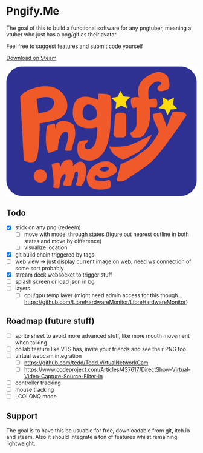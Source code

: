 # Pngify.Me
The goal of this to build a functional software for any pngtuber, 
meaning a vtuber who just has a png/gif as their avatar.

Feel free to suggest features and submit code yourself

[Download on Steam](https://store.steampowered.com/app/3337800/Pngifyme)

![Logo](./PngifyMe/Assets/logo_full.png?raw=true)

## Todo
- [x] stick on any png (redeem)
	- [ ] move with model through states (figure out nearest outline in both states and move by difference)
	- [ ] visualize location
- [x] git build chain triggered by tags 
- [ ] web view -> just display current image on web, need ws connection of some sort probably
- [x] stream deck websocket to trigger stuff
- [ ] splash screen or load json in bg
- [ ] layers
	- [ ] cpu/gpu temp layer (might need admin access for this though... https://github.com/LibreHardwareMonitor/LibreHardwareMonitor) 

## Roadmap (future stuff)
- [ ] sprite sheet to avoid more advanced stuff, like more mouth movement when talking
- [ ] collab feature like VTS has, invite your friends and see their PNG too
- [ ] virtual webcam integration
	- [ ] https://github.com/tedd/Tedd.VirtualNetworkCam
	- [ ] https://www.codeproject.com/Articles/437617/DirectShow-Virtual-Video-Capture-Source-Filter-in
- [ ] controller tracking
- [ ] mouse tracking
- [ ] LCOLONQ mode

## Support
The goal is to have this be usuable for free, downloadable from git, itch.io and steam.
Also it should integrate a ton of features whilst remaining lightweight.
